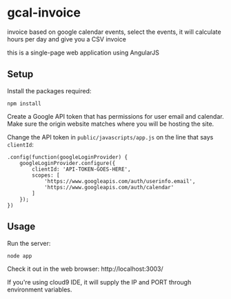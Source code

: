 gcal-invoice
============

invoice based on google calendar events, select the events, it will
calculate hours per day and give you a CSV invoice

this is a single-page web application using AngularJS

## Setup

Install the packages required:

    npm install

Create a Google API token that has permissions for user email and calendar. Make sure the origin website matches where you will be hosting the site.

Change the API token in `public/javascripts/app.js` on the line that says `clientId`:

    .config(function(googleLoginProvider) {
        googleLoginProvider.configure({
            clientId: 'API-TOKEN-GOES-HERE',
            scopes: [
                'https://www.googleapis.com/auth/userinfo.email',
                'https://www.googleapis.com/auth/calendar'
            ]
        });
    })

## Usage

Run the server:

    node app

Check it out in the web browser: http://localhost:3003/

If you're using cloud9 IDE, it will supply the IP and PORT through environment variables.
